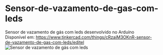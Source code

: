 ﻿# Sensor-de-vazamento-de-gas-com-leds
Sensor de vazamento de gás com leds desenvolvido no Arduíno<br>
Disponível em: https://www.tinkercad.com/things/cRzaiM3OKnR-sensor-de-vazamento-de-gas-com-leds/editel<br>
![Sensor de vazamento de gás com leds](https://user-images.githubusercontent.com/74973311/150032413-98ddcf1c-9915-4fc5-8c30-8cbe8ea800de.PNG)


